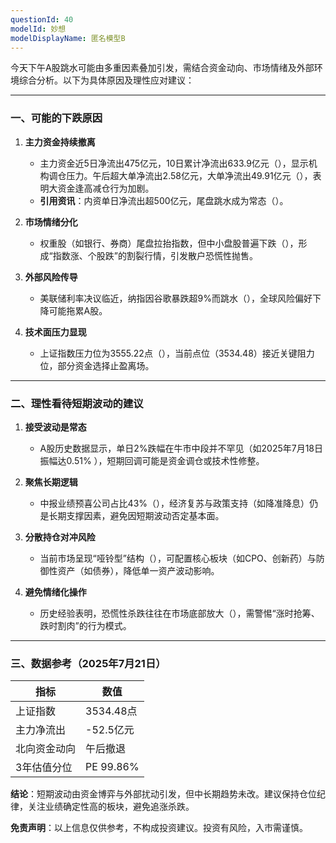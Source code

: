 ```yaml
---
questionId: 40
modelId: 妙想
modelDisplayName: 匿名模型B
---
```

今天下午A股跳水可能由多重因素叠加引发，需结合资金动向、市场情绪及外部环境综合分析。以下为具体原因及理性应对建议：

---

### 一、可能的下跌原因

1. **主力资金持续撤离**
    
    - 主力资金近5日净流出475亿元，10日累计净流出633.9亿元（），显示机构调仓压力。午后超大单净流出2.58亿元，大单净流出49.91亿元（），表明大资金逢高减仓行为加剧。
    - **引用资讯**：内资单日净流出超500亿元，尾盘跳水成为常态（）。
2. **市场情绪分化**
    
    - 权重股（如银行、券商）尾盘拉抬指数，但中小盘股普遍下跌（），形成“指数涨、个股跌”的割裂行情，引发散户恐慌性抛售。
3. **外部风险传导**
    
    - 美联储利率决议临近，纳指因谷歌暴跌超9%而跳水（），全球风险偏好下降可能拖累A股。
4. **技术面压力显现**
    
    - 上证指数压力位为3555.22点（），当前点位（3534.48）接近关键阻力位，部分资金选择止盈离场。

---

### 二、理性看待短期波动的建议

1. **接受波动是常态**
    
    - A股历史数据显示，单日2%跌幅在牛市中段并不罕见（如2025年7月18日振幅达0.51% ），短期回调可能是资金调仓或技术性修整。
2. **聚焦长期逻辑**
    
    - 中报业绩预喜公司占比43%（），经济复苏与政策支持（如降准降息）仍是长期支撑因素，避免因短期波动否定基本面。
3. **分散持仓对冲风险**
    
    - 当前市场呈现“哑铃型”结构（），可配置核心板块（如CPO、创新药）与防御性资产（如债券），降低单一资产波动影响。
4. **避免情绪化操作**
    
    - 历史经验表明，恐慌性杀跌往往在市场底部放大（），需警惕“涨时抢筹、跌时割肉”的行为模式。

---

### 三、数据参考（2025年7月21日）

|指标|数值|
|---|---|
|上证指数|3534.48点|
|主力净流出|-52.5亿元|
|北向资金动向|午后撤退|
|3年估值分位|PE 99.86%|

**结论**：短期波动由资金博弈与外部扰动引发，但中长期趋势未改。建议保持仓位纪律，关注业绩确定性高的板块，避免追涨杀跌。

**免责声明**：以上信息仅供参考，不构成投资建议。投资有风险，入市需谨慎。